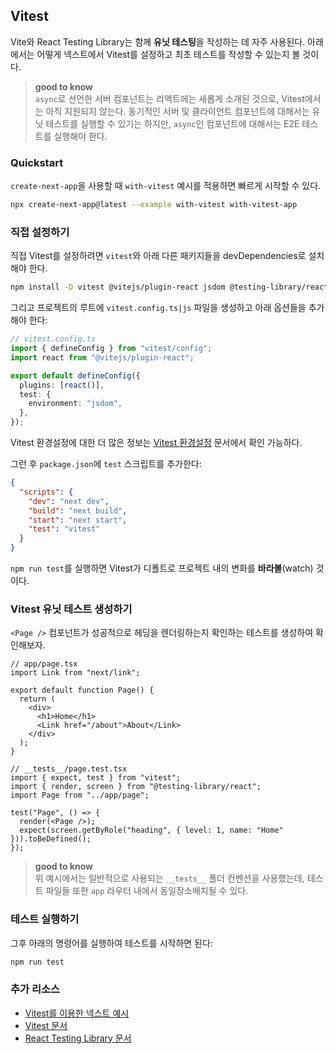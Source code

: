 ## Vitest

Vite와 React Testing Library는 함께 **유닛 테스팅**을 작성하는 데 자주 사용된다. 아래에서는 어떻게 넥스트에서 Vitest를 설정하고 최초 테스트를 작성할 수 있는지 볼 것이다.

> **good to know**  
> `async`로 선언한 서버 컴포넌트는 리액트에는 새롭게 소개된 것으로, Vitest에서는 아직 지원되지 않는다. 동기적인 서버 및 클라이언트 컴포넌트에 대해서는 유닛 테스트를 실행할 수 있기는 하지만, `async`인 컴포넌트에 대해서는 E2E 테스트를 실행해야 한다.

### Quickstart

`create-next-app`을 사용할 때 `with-vitest` 예시를 적용하면 빠르게 시작할 수 있다.

```bash
npx create-next-app@latest --example with-vitest with-vitest-app
```

### 직접 설정하기

직접 Vitest를 설정하려면 `vitest`와 아래 다른 패키지들을 devDependencies로 설치해야 한다.

```bash
npm install -D vitest @vitejs/plugin-react jsdom @testing-library/react
```

그리고 프로젝트의 루트에 `vitest.config.ts|js` 파일을 생성하고 아래 옵션들을 추가해야 한다:

```typescript
// vitest.config.ts
import { defineConfig } from "vitest/config";
import react from "@vitejs/plugin-react";

export default defineConfig({
  plugins: [react()],
  test: {
    environment: "jsdom",
  },
});
```

Vitest 환경설정에 대한 더 많은 정보는 [Vitest 환경설정](https://vitest.dev/config/#configuration) 문서에서 확인 가능하다.

그런 후 `package.json`에 `test` 스크립트를 추가한다:

```json
{
  "scripts": {
    "dev": "next dev",
    "build": "next build",
    "start": "next start",
    "test": "vitest"
  }
}
```

`npm run test`를 실행하면 Vitest가 디폴트로 프로젝트 내의 변화를 **바라볼**(watch) 것이다.

### Vitest 유닛 테스트 생성하기

`<Page />` 컴포넌트가 성공적으로 헤딩을 렌더링하는지 확인하는 테스트를 생성하여 확인해보자.

```tsx
// app/page.tsx
import Link from "next/link";

export default function Page() {
  return (
    <div>
      <h1>Home</h1>
      <Link href="/about">About</Link>
    </div>
  );
}
```

```tsx
// __tests__/page.test.tsx
import { expect, test } from "vitest";
import { render, screen } from "@testing-library/react";
import Page from "../app/page";

test("Page", () => {
  render(<Page />);
  expect(screen.getByRole("heading", { level: 1, name: "Home" })).toBeDefined();
});
```

> **good to know**  
> 위 예시에서는 일반적으로 사용되는 `__tests__` 폴더 컨벤션을 사용했는데, 테스트 파일들 또한 `app` 라우터 내에서 동일장소배치될 수 있다.

### 테스트 실행하기

그후 아래의 명령어를 실행하여 테스트를 시작하면 된다:

```bash
npm run test
```

### 추가 리소스

- [Vitest를 이용한 넥스트 예시](https://github.com/vercel/next.js/tree/canary/examples/with-vitest)
- [Vitest 문서](https://vitest.dev/guide/)
- [React Testing Library 문서](https://testing-library.com/docs/react-testing-library/intro/)
